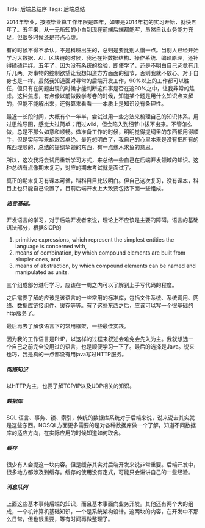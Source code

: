 Title: 后端总结序
Tags: 后端总结

2014年毕业，按照毕业算工作年限是四年，如果是2014年初的实习开始，就快五年了。五年来，从一无所知的小白到现在前端后端都能写，虽然自认业务能力充足，但很多时候还是带点心虚。

有的时候不得不承认，不是科班出生的，总归是要比别人慢一点。当别人已经开始学习大数据、AI、区块链的时候，我还在补数据结构、操作系统、编译原理，还补得磕磕绊绊。五年了，因为没有系统的检验，即使学了，还是不明白自己究竟有几斤几两。对事物的控制欲望让我想知道方方面面的细节，否则我就不放心。对于自身也是一样。虽然我知道面对寻常的后端开发工作，90%以上的工作都可以胜任，但只有在问题出现的时候才能判断这件事是否在这90%之中，让我非常的焦虑。这种焦虑，有点像以前做数学考卷的时候，知道某个题是用什么知识点来解的，但能不能解出来，还得算来看看——本质上是知识没有条理性。

最近一长段时间，大概有个一年半，尝试过用一些方法来梳理自己的知识体系。用过思维导图，感觉太过简单；用过wiki，但会陷入到细节中拔不出来。不管怎么做，总是不那么如意和顺畅。做准备工作的时候，明明觉得提纲里的东西都用得顺手，但是实际写来却艰苦卓绝。最近想明白了，我自己的心里本来是没有把所有的东西理顺的，总结的提纲挈领的东西，有一点缘木求鱼的意思。

所以，这次我将尝试用重新学习方式，来总结一些自己在后端开发领域的知识。这种总结有点像期末复习，对应的期末考试就是面试了。

真正的期末复习有课本可循，科科目目比较明白。但自己这次复习，没有课本，科目上也只能自己设置了。目前后端开发上大致要包括下面一些组成。

##### 语言基础。

开发语言的学习，对于后端开发者来说，理论上不应该是主要的障碍。语言的基础语法部分，根据SICP的

1. primitive expressions, which      represent the simplest entities the language is concerned with, 
2.  means of combination, by which compound      elements are built from simpler ones, and 
3. means of abstraction, by which      compound elements can be named and manipulated as units. 

三个组成部分进行学习，应该在一周之内可以了解到上手写代码的程度。

之后需要了解的应该是该语言的一些常用的标准库，包括文件系统、系统调用、网络、数据库链接组件、缓存等等。有了这些东西之后，应该可以写一个很基础的http服务了。

最后再去了解该语言下的常用框架，一些最佳实践。

因为我的工作语言是PHP，以这样的过程来叙述会难免会先入为主。我就想选一个自己之前完全没用过的语言，也是顺便学习一下了。最后的选择是Java。说来也巧，我是真的一点都没有用java写过HTTP服务。

##### 网络知识

以HTTP为主，也要了解TCP/IP以及UDP相关的知识。

##### 数据库

SQL 语言、事务、锁、索引，传统的数据库系统对于后端来说，说来说去其实就是这些东西。NOSQL方面更多需要的是对各种数据库做一个了解，知道不同数据库的适应方向，在实际应用的时候知道如何取舍。

##### 缓存

很少有人会提这一块内容。但是缓存其实对后端开发来说非常重要。后端开发中，很多地方都涉及到缓存。缓存的使用没有定式，可能只会讲讲自己的一些经验。

##### 消息队列

上面这些基本事纯后端的知识，而且基本事面向业务开发。其他还有两个大的组成，一个机计算机基础知识，一个是系统架构设计。这两块的内容，在开发中不那么日常，但也很重要，等有时间再做整理了。

